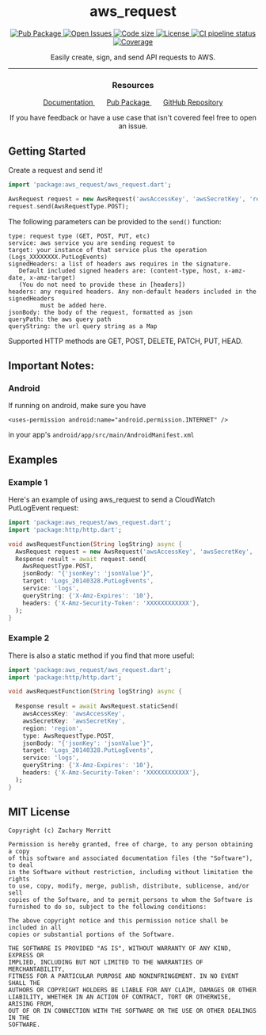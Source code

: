 <h1 align="center">
  aws_request
</h1>

<p align="center">
    <a href="https://pub.dev/packages/aws_request">
        <img alt="Pub Package" src="https://img.shields.io/pub/v/aws_request.svg?logo=dart&logoColor=00b9fc">
    </a>
    <a href="https://github.com/Zsmerritt/Flutter_AWS_Request/issues">
        <img alt="Open Issues" src="https://img.shields.io/github/issues/Zsmerritt/Flutter_AWS_Request?logo=github&logoColor=white">
    </a>
    <a href="https://github.com/Zsmerritt/Flutter_AWS_Request">
        <img alt="Code size" src="https://img.shields.io/github/languages/code-size/Zsmerritt/Flutter_AWS_Request?logo=github&logoColor=white">
    </a>
    <a href="https://github.com/Zsmerritt/Flutter_AWS_Request/blob/main/LICENSE">
        <img alt="License" src="https://img.shields.io/github/license/Zsmerritt/Flutter_AWS_Request?logo=open-source-initiative&logoColor=blue">
    </a>
    <a href="https://github.com/Zsmerritt/Flutter_AWS_Request/actions/workflows/dart.yml">
        <img alt="CI pipeline status" src="https://github.com/Zsmerritt/Flutter_AWS_Request/actions/workflows/dart.yml/badge.svg">
    </a>
    <a href="https://codecov.io/gh/Zsmerritt/Flutter_AWS_Request">
        <img alt="Coverage" src="https://codecov.io/gh/Zsmerritt/Flutter_AWS_Request/branch/main/graph/badge.svg?token=RY2QXJVTTW"/>
    </a>
</p>

<p align="center">
    Easily create, sign, and send API requests to AWS.
</p>

---

<h3 align="center">
  Resources
</h3>

<p align="center">
    <a href="https://pub.dev/documentation/aws_request/latest/aws_request/aws_request-library.html">
        Documentation
    </a>
    &nbsp;
    &nbsp;
    &nbsp;
    <a href="https://pub.dev/packages/aws_request">
        Pub Package
    </a>
    &nbsp;
    &nbsp;
    &nbsp;
    <a href="https://github.com/Zsmerritt/Flutter_AWS_Request">
        GitHub Repository
    </a>
</p>

<p align="center">
    If you have feedback or have a use case that isn't covered feel free to open an issue.
</p>

## Getting Started

Create a request and send it!

~~~dart
import 'package:aws_request/aws_request.dart';

AwsRequest request = new AwsRequest('awsAccessKey', 'awsSecretKey', 'region');
request.send(AwsRequestType.POST);
~~~

The following parameters can be provided to the `send()` function:

~~~
type: request type (GET, POST, PUT, etc)
service: aws service you are sending request to
target: your instance of that service plus the operation (Logs_XXXXXXXX.PutLogEvents)
signedHeaders: a list of headers aws requires in the signature.
   Default included signed headers are: (content-type, host, x-amz-date, x-amz-target)
   (You do not need to provide these in [headers])
headers: any required headers. Any non-default headers included in the signedHeaders 
         must be added here.
jsonBody: the body of the request, formatted as json
queryPath: the aws query path
queryString: the url query string as a Map
~~~

Supported HTTP methods are GET, POST, DELETE, PATCH, PUT, HEAD.

## Important Notes:

### Android
If running on android, make sure you have

`<uses-permission android:name="android.permission.INTERNET" />`

in your app's `android/app/src/main/AndroidManifest.xml`

## Examples

### Example 1

Here's an example of using aws_request to send a CloudWatch PutLogEvent request:

~~~dart
import 'package:aws_request/aws_request.dart';
import 'package:http/http.dart';

void awsRequestFunction(String logString) async {
  AwsRequest request = new AwsRequest('awsAccessKey', 'awsSecretKey', 'region');
  Response result = await request.send(
    AwsRequestType.POST,
    jsonBody: "{'jsonKey': 'jsonValue'}",
    target: 'Logs_20140328.PutLogEvents',
    service: 'logs',
    queryString: {'X-Amz-Expires': '10'},
    headers: {'X-Amz-Security-Token': 'XXXXXXXXXXXX'},
  );
}
~~~

### Example 2

There is also a static method if you find that more useful:

~~~dart
import 'package:aws_request/aws_request.dart';
import 'package:http/http.dart';

void awsRequestFunction(String logString) async {
  
  Response result = await AwsRequest.staticSend(
    awsAccessKey: 'awsAccessKey',
    awsSecretKey: 'awsSecretKey',
    region: 'region',
    type: AwsRequestType.POST,
    jsonBody: "{'jsonKey': 'jsonValue'}",
    target: 'Logs_20140328.PutLogEvents',
    service: 'logs',
    queryString: {'X-Amz-Expires': '10'},
    headers: {'X-Amz-Security-Token': 'XXXXXXXXXXXX'},
  );
}
~~~

## MIT License

```
Copyright (c) Zachary Merritt

Permission is hereby granted, free of charge, to any person obtaining a copy
of this software and associated documentation files (the "Software"), to deal
in the Software without restriction, including without limitation the rights
to use, copy, modify, merge, publish, distribute, sublicense, and/or sell
copies of the Software, and to permit persons to whom the Software is
furnished to do so, subject to the following conditions:

The above copyright notice and this permission notice shall be included in all
copies or substantial portions of the Software.

THE SOFTWARE IS PROVIDED "AS IS", WITHOUT WARRANTY OF ANY KIND, EXPRESS OR
IMPLIED, INCLUDING BUT NOT LIMITED TO THE WARRANTIES OF MERCHANTABILITY,
FITNESS FOR A PARTICULAR PURPOSE AND NONINFRINGEMENT. IN NO EVENT SHALL THE
AUTHORS OR COPYRIGHT HOLDERS BE LIABLE FOR ANY CLAIM, DAMAGES OR OTHER
LIABILITY, WHETHER IN AN ACTION OF CONTRACT, TORT OR OTHERWISE, ARISING FROM,
OUT OF OR IN CONNECTION WITH THE SOFTWARE OR THE USE OR OTHER DEALINGS IN THE
SOFTWARE.
```
